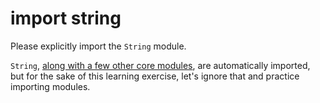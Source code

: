 # import string

Please explicitly import the `String` module.

`String`, [along with a few other core modules](https://package.elm-lang.org/packages/elm/core/latest/), are automatically imported, but for the sake of this learning exercise, let's ignore that and practice importing modules.
